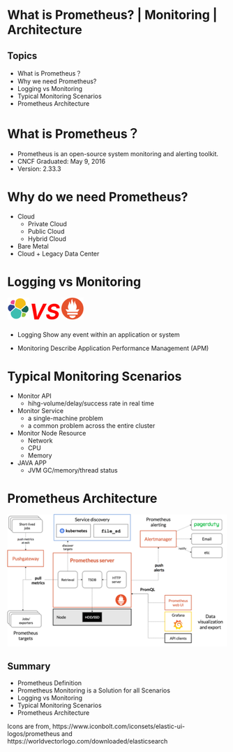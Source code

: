 # What is Prometheus? | Monitoring | Architecture 

## Topics
- What is Prometheus？
- Why we need Prometheus?
- Logging vs Monitoring 
- Typical Monitoring Scenarios 
- Prometheus Architecture 

# What is Prometheus？
- Prometheus is an open-source system monitoring and alerting toolkit. 
- CNCF Graduated: May 9, 2016
- Version: 2.33.3  


# Why do we need Prometheus?
- Cloud
    - Private Cloud
    - Public Cloud
    - Hybrid Cloud
- Bare Metal 
- Cloud + Legacy Data Center

# Logging vs Monitoring 
<img src='elasticsearch.svg'  width="10%"><span style="color:red;font-size:50px;font-weight: bold;font-style:italic;">VS</span> <img src='prometheus.png' width="10%"> 
- Logging
Show any event within an application or system

- Monitoring
Describe Application Performance Management (APM)


# Typical Monitoring Scenarios 
- Monitor API
    - hihg-volume/delay/success rate in real time
- Monitor Service
   - a single-machine problem
   - a common problem across the entire cluster
- Monitor Node Resource
   - Network
   - CPU
   - Memory
- JAVA APP
  - JVM GC/memory/thread status  



# Prometheus Architecture 
<img src='architecture.png' >  

## Summary
- Prometheus Definition   
- Prometheus Monitoring is a Solution for all Scenarios   
- Logging vs Monitoring   
- Typical Monitoring Scenarios   
- Prometheus Architecture   




<h7>
Icons are from,
https://www.iconbolt.com/iconsets/elastic-ui-logos/prometheus   and 
https://worldvectorlogo.com/downloaded/elasticsearch  
</h7>


